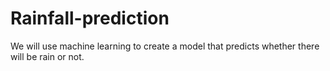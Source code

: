 # Rainfall-prediction
We will use machine learning to create a model that predicts whether there will be rain or not.
